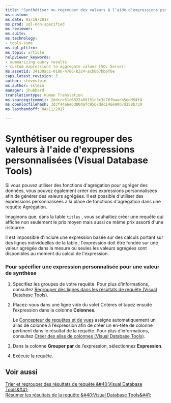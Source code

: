 ```yaml
---
title: "Synthétiser ou regrouper des valeurs à l’aide d’expressions personnalisées | Microsoft Docs"
ms.custom: 
ms.date: 01/19/2017
ms.prod: sql-non-specified
ms.reviewer: 
ms.suite: 
ms.technology:
- tools-ssms
ms.tgt_pltfrm: 
ms.topic: article
helpviewer_keywords:
- summarizing query results
- custom expressions to aggregate values [SQL Server]
ms.assetid: 34130ac1-0106-4766-b324-acb0b7bb6f6e
caps.latest.revision: 3
author: stevestein
ms.author: sstein
manager: jhubbard
translationtype: Human Translation
ms.sourcegitcommit: 2edcce51c6822a89151c3c3c76fbaacb5edd54f4
ms.openlocfilehash: 3d3f44a6e6d80dafc9567ddc146e90b7d258b730
ms.lasthandoff: 04/11/2017

---
```

# <a name="summarize-or-aggregate-values-using-custom-expressions-visual-database-tools"></a>Synthétiser ou regrouper des valeurs à l'aide d'expressions personnalisées (Visual Database Tools)
Si vous pouvez utiliser des fonctions d'agrégation pour agréger des données, vous pouvez également créer des expressions personnalisées afin de générer des valeurs agrégées. Il est possible d'utiliser des expressions personnalisées à la place de fonctions d'agrégation dans une requête Agrégation.  
  
Imaginons que, dans la table `titles` , vous souhaitiez créer une requête qui affiche non seulement le prix moyen mais aussi ce même prix assorti d'une ristourne.  
  
Il est impossible d'inclure une expression basée sur des calculs portant sur des lignes individuelles de la table ; l'expression doit être fondée sur une valeur agrégée dans la mesure où seules les valeurs agrégées sont disponibles au moment du calcul de l'expression.  
  
### <a name="to-specify-a-custom-expression-for-a-summary-value"></a>Pour spécifier une expression personnalisée pour une valeur de synthèse  
  
1.  Spécifiez les groupes de votre requête. Pour plus d’informations, consultez [Regrouper des lignes dans les résultats de requête &#40;Visual Database Tools&#41;](../../ssms/visual-db-tools/group-rows-in-query-results-visual-database-tools.md).  
  
2.  Placez-vous dans une ligne vide du volet Critères et tapez ensuite l’expression dans la colonne **Colonnes**.  
  
    Le [Concepteur de requêtes et de vues](../../ssms/visual-db-tools/query-and-view-designer-tools-visual-database-tools.md) assigne automatiquement un alias de colonne à l’expression afin de créer un en-tête de colonne pertinent dans le résultat de la requête. Pour plus d’informations, consultez [Créer des alias de colonnes &#40;Visual Database Tools&#41;](../../ssms/visual-db-tools/create-column-aliases-visual-database-tools.md).  
  
3.  Dans la colonne **Grouper par** de l’expression, sélectionnez **Expression**.  
  
4.  Exécute la requête.  
  
## <a name="see-also"></a>Voir aussi  
[Trier et regrouper des résultats de requête &amp;#40;Visual Database Tools&amp;#41;](../../ssms/visual-db-tools/sort-and-group-query-results-visual-database-tools.md)  
[Résumer les résultats de la requête &amp;#40;Visual Database Tools&amp;#41;](../../ssms/visual-db-tools/summarize-query-results-visual-database-tools.md)  
  

